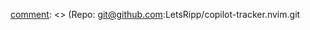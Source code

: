 [comment]: <> (File: README.md)
[comment]: <> (Author: hobo)
[comment]: <> (License: MIT)
[comment]: <> (Description: Readme)
[comment]: <> (Version: 0.0.0)
[comment]: <> (Created: 2025-17-03)
[comment]: <> (Repo: git@github.com:LetsRipp/copilot-tracker.nvim.git


